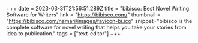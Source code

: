 +++
date = 2023-03-31T21:56:51.289Z
title = "bibisco: Best Novel Writing Software for Writers"
link = "https://bibisco.com/"
thumbnail = "https://bibisco.com/namari/images/favicon-bi.ico"
snippet="bibisco is the complete software for novel writing that helps you take your stories from idea to publication."
tags = ["text-editor"]
+++
